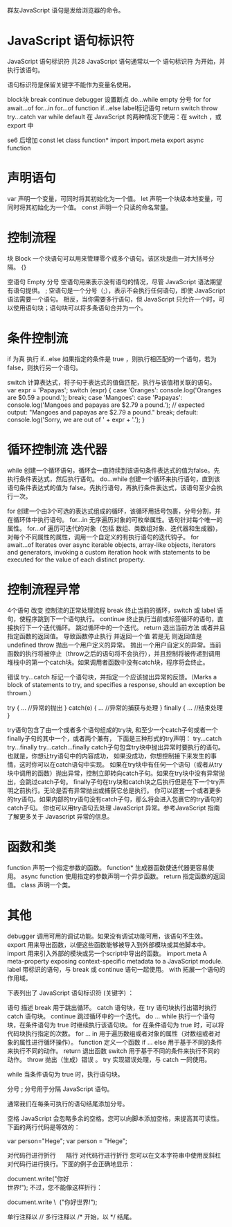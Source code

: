 群友JavaScript 语句是发给浏览器的命令。

# JavaScript 语句标识符
JavaScript 语句标识符 共28
JavaScript 语句通常以一个 语句标识符 为开始，并执行该语句。

语句标识符是保留关键字不能作为变量名使用。



block块
break
continue
debugger       设置断点
do...while
empty           分号
for
for await...of
for...in
for...of
function
if...else
label标记语句
return
switch
throw
try...catch
var
while
default 在 JavaScript 的两种情况下使用：在 switch ，或 export 中

se6 后增加
const
let
class
function*
import
import.meta
export
async function





# 声明语句
var
声明一个变量，可同时将其初始化为一个值。
let
声明一个块级本地变量，可同时将其初始化为一个值。
const
声明一个只读的命名常量。

# 控制流程
 块
Block
一个块语句可以用来管理零个或多个语句。该区块是由一对大括号分隔。
{}

空语句
 Empty 分号
空语句用来表示没有语句的情况，尽管 JavaScript 语法期望有语句提供。
;
空语句是一个分号（;），表示不会执行任何语句，即使 JavaScript 语法需要一个语句。 相反，当你需要多行语句，但 JavaScript 只允许一个时，可以使用语句块；语句块可以将多条语句合并为一个。

# 条件控制流
if
为真 执行
if...else
如果指定的条件是 true ，则执行相匹配的一个语句，若为 false，则执行另一个语句。

switch
计算表达式，将子句于表达式的值做匹配，执行与该值相关联的语句。
var expr = 'Papayas';
switch (expr) {
  case 'Oranges':
    console.log('Oranges are $0.59 a pound.');
    break;
  case 'Mangoes':
  case 'Papayas':
    console.log('Mangoes and papayas are $2.79 a pound.');
    // expected output: "Mangoes and papayas are $2.79 a pound."
    break;
  default:
    console.log('Sorry, we are out of ' + expr + '.');
}

# 循环控制流 迭代器
while
创建一个循环语句，循环会一直持续到该语句条件表达式的值为false。先执行条件表达式，然后执行语句。
do...while
创建一个循环来执行语句，直到该语句条件表达式的值为 false。先执行语句，再执行条件表达式，该语句至少会执行一次。

for
创建一个由3个可选的表达式组成的循环，该循环用括号包裹，分号分割，并在循环体中执行语句。
for...in
无序遍历对象的可枚举属性。语句针对每个唯一的属性。
for...of
遍历可迭代的对象（包括 数组、类数组对象、迭代器和生成器)，对每个不同属性的属性，调用一个自定义的有执行语句的迭代钩子。
for await...of
Iterates over async iterable objects, array-like objects, iterators and generators, invoking a custom iteration hook with statements to be executed for the value of each distinct property.


# 控制流程异常
4个语句  改变 控制流的正常处理流程
break
终止当前的循环，switch 或 label 语句，使程序跳到下一个语句执行。
continue
终止执行当前或标签循环的语句，直接执行下一个迭代循环。	跳过循环中的一个迭代。
return
退出当前方法 或者并且指定函数的返回值。
导致函数停止执行 并返回一个值 若是无 则返回值是 undefined
throw
抛出一个用户定义的异常。
抛出一个用户自定义的异常。当前函数的执行将被停止（throw之后的语句将不会执行），并且控制将被传递到调用堆栈中的第一个catch块。如果调用者函数中没有catch块，程序将会终止。

错误
try...catch
标记一个语句块，并指定一个应该抛出异常的反馈。（Marks a block of statements to try, and specifies a response, should an exception be thrown.）

try {
    ...    //异常的抛出
} catch(e) {
    ...    //异常的捕获与处理
} finally {
    ...    //结束处理
}

try语句包含了由一个或者多个语句组成的try块, 和至少一个catch子句或者一个finally子句的其中一个，或者两个兼有， 下面是三种形式的try声明：
try...catch
try...finally
try...catch...finally
catch子句包含try块中抛出异常时要执行的语句。也就是，你想让try语句中的内容成功， 如果没成功，你想控制接下来发生的事情，这时你可以在catch语句中实现。 如果在try块中有任何一个语句（或者从try块中调用的函数）抛出异常，控制立即转向catch子句。如果在try块中没有异常抛出，会跳过catch子句。
finally子句在try块和catch块之后执行但是在下一个try声明之前执行。无论是否有异常抛出或捕获它总是执行。
你可以嵌套一个或者更多的try语句。如果内部的try语句没有catch子句，那么将会进入包裹它的try语句的catch子句。
你也可以用try语句去处理 JavaScript 异常。参考JavaScript 指南了解更多关于 Javascript 异常的信息。





# 函数和类
function
声明一个指定参数的函数。
function*
生成器函数使迭代器更容易使用。
async function
使用指定的参数声明一个异步函数。
return
指定函数的返回值。
class
声明一个类。



# 其他
debugger
调用可用的调试功能。如果没有调试功能可用，该语句不生效。
export
用来导出函数，以便这些函数能够被导入到外部模块或其他脚本中。
import
用来引入外部的模块或另一个script中导出的函数。
import.meta
A meta-property exposing context-specific metadata to a JavaScript module.
label
带标识的语句，与 break 或 continue 语句一起使用。
with 
拓展一个语句的作用域。
























下表列出了 JavaScript 语句标识符 (关键字) ：

语句	描述
break	用于跳出循环。
catch	语句块，在 try 语句块执行出错时执行 catch 语句块。
continue	跳过循环中的一个迭代。
do ... while	执行一个语句块，在条件语句为 true 时继续执行该语句块。
for	在条件语句为 true 时，可以将代码块执行指定的次数。
for ... in	用于遍历数组或者对象的属性（对数组或者对象的属性进行循环操作）。
function	定义一个函数
if ... else	用于基于不同的条件来执行不同的动作。
return	退出函数
switch	用于基于不同的条件来执行不同的动作。
throw	抛出（生成）错误 。
try	实现错误处理，与 catch 一同使用。

while	当条件语句为 true 时，执行语句块。





分号 ;
分号用于分隔 JavaScript 语句。

通常我们在每条可执行的语句结尾添加分号。



空格
JavaScript 会忽略多余的空格。您可以向脚本添加空格，来提高其可读性。下面的两行代码是等效的：

var person="Hege";
var person = "Hege";


对代码行进行折行      隔行
对代码行进行折行
您可以在文本字符串中使用反斜杠对代码行进行换行。下面的例子会正确地显示：

document.write("你好 \
世界!");
不过，您不能像这样折行：

document.write \ 
("你好世界!");

单行注释以 //
多行注释以 /* 开始，以 */ 结尾。